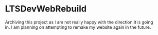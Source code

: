 # LTSDevWebRebuild
Archiving this project as I am not really happy with the direction it is going in. I am planning on attempting to remake my website again in the future.